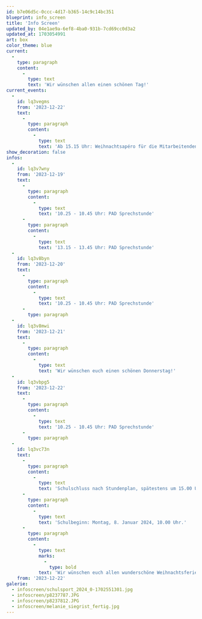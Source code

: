 ```yaml
---
id: b7e06d5c-0ccc-4d17-b365-14c9c14bc351
blueprint: info_screen
title: 'Info Screen'
updated_by: 04e1ae9a-6ef8-4ba0-931b-7cd69cc0d3a2
updated_at: 1703054991
art: box
color_theme: blue
current:
  -
    type: paragraph
    content:
      -
        type: text
        text: 'Wir wünschen allen einen schönen Tag!'
current_events:
  -
    id: lq3vegms
    from: '2023-12-22'
    text:
      -
        type: paragraph
        content:
          -
            type: text
            text: 'Ab 15.15 Uhr: Weihnachtsapéro für die Mitarbeitenden – Viel Vergnügen!'
show_decoration: false
infos:
  -
    id: lq3v7wny
    from: '2023-12-19'
    text:
      -
        type: paragraph
        content:
          -
            type: text
            text: '10.25 - 10.45 Uhr: PAD Sprechstunde'
      -
        type: paragraph
        content:
          -
            type: text
            text: '13.15 - 13.45 Uhr: PAD Sprechstunde'
  -
    id: lq3v8byn
    from: '2023-12-20'
    text:
      -
        type: paragraph
        content:
          -
            type: text
            text: '10.25 - 10.45 Uhr: PAD Sprechstunde'
      -
        type: paragraph
  -
    id: lq3v8mwi
    from: '2023-12-21'
    text:
      -
        type: paragraph
        content:
          -
            type: text
            text: 'Wir wünschen euch einen schönen Donnerstag!'
  -
    id: lq3vbpg5
    from: '2023-12-22'
    text:
      -
        type: paragraph
        content:
          -
            type: text
            text: '10.25 - 10.45 Uhr: PAD Sprechstunde'
      -
        type: paragraph
  -
    id: lq3vc73n
    text:
      -
        type: paragraph
        content:
          -
            type: text
            text: 'Schulschluss nach Stundenplan, spätestens um 15.00 Uhr.'
      -
        type: paragraph
        content:
          -
            type: text
            text: 'Schulbeginn: Montag, 8. Januar 2024, 10.00 Uhr.'
      -
        type: paragraph
        content:
          -
            type: text
            marks:
              -
                type: bold
            text: 'Wir wünschen euch allen wunderschöne Weihnachtsferien und einen guten Rutsch ins neue Jahr!'
    from: '2023-12-22'
galerie:
  - infoscreen/schulsport_2024_0-1702551301.jpg
  - infoscreen/p8237787.JPG
  - infoscreen/p8237812.JPG
  - infoscreen/melanie_siegrist_fertig.jpg
---
```

